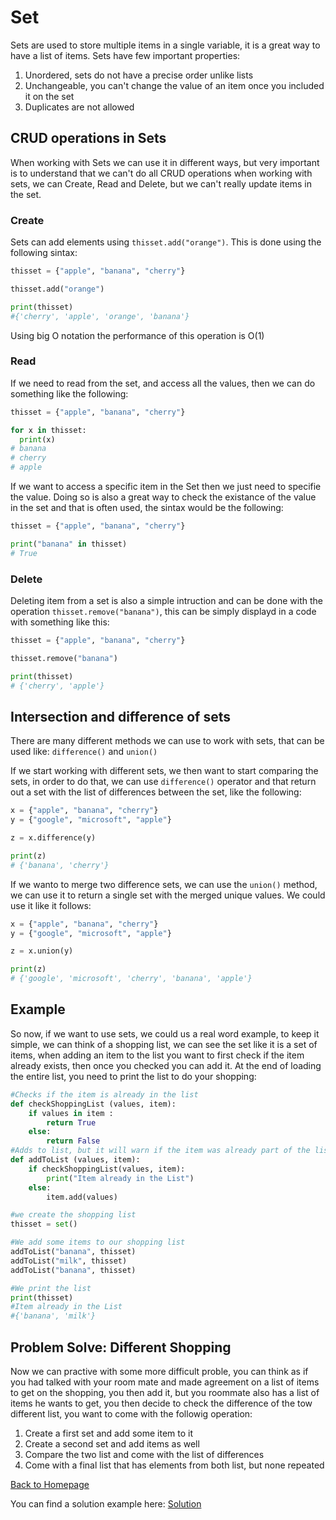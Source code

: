 # Set

Sets are used to store multiple items in a single variable, it is a great way to have a list of items. Sets have few important properties: 
1. Unordered, sets do not have a precise order unlike lists
2. Unchangeable, you can't change the value of an item once you included it on the set
3. Duplicates are not allowed

## CRUD operations in Sets

When working with Sets we can use it in different ways, but very important is to understand that we can't do all CRUD operations when working with sets, we can Create, Read and Delete, but we can't really update items in the set. 

### Create

Sets can add elements using `thisset.add("orange")`. This is done using the following sintax: 

```python
thisset = {"apple", "banana", "cherry"}

thisset.add("orange")

print(thisset)
#{'cherry', 'apple', 'orange', 'banana'}
```
Using big O notation the performance of this operation is O(1)

### Read
If we need to read from the set, and access all the values, then we can do something like the following: 

```python
thisset = {"apple", "banana", "cherry"}

for x in thisset:
  print(x)
# banana
# cherry
# apple
```
If we want to access a specific item in the Set then we just need to specifie the value. Doing so is also a great way to check the existance of the value in the set and that is often used, the sintax would be the following:

```python
thisset = {"apple", "banana", "cherry"}

print("banana" in thisset)
# True
```

### Delete
Deleting item from a set is also a simple intruction and can be done with the operation `thisset.remove("banana")`, this can be simply displayd in a code with something like this: 

```python
thisset = {"apple", "banana", "cherry"}

thisset.remove("banana")

print(thisset)
# {'cherry', 'apple'}
```
## Intersection and difference of sets
There are many different methods we can use to work with sets, that can be used like: `difference()` and `union()`

If we start working with different sets, we then want to start comparing the sets, in order to do that, we can use `difference()` operator and that return out a set with the list of differences between the set, like the following: 

```python
x = {"apple", "banana", "cherry"}
y = {"google", "microsoft", "apple"}

z = x.difference(y)

print(z)
# {'banana', 'cherry'}
```

If we wanto to merge two difference sets, we can use the `union()` method, we can use it to return a single set with the merged unique values. We could use it like it follows: 

```python
x = {"apple", "banana", "cherry"}
y = {"google", "microsoft", "apple"}

z = x.union(y) 

print(z)
# {'google', 'microsoft', 'cherry', 'banana', 'apple'}
```

## Example

So now, if we want to use sets, we could us a real word example, to keep it simple, we can think of a shopping list, we can see the set like it is a set of items, when adding an item to the list you want to first check if the item already exists, then once you checked you can add it. At the end of loading the entire list, you need to print the list to do your shopping: 
```python
#Checks if the item is already in the list
def checkShoppingList (values, item):
    if values in item : 
        return True
    else: 
        return False
#Adds to list, but it will warn if the item was already part of the list
def addToList (values, item):
    if checkShoppingList(values, item):
        print("Item already in the List")
    else:
        item.add(values)

#we create the shopping list
thisset = set()

#We add some items to our shopping list
addToList("banana", thisset)
addToList("milk", thisset)
addToList("banana", thisset)

#We print the list
print(thisset)
#Item already in the List
#{'banana', 'milk'}
```

## Problem Solve: Different Shopping

Now we can practive with some more difficult proble, you can think as if you had talked with your room mate and made agreement on a list of items to get on the shopping, you then add it, but you roommate also has a list of items he wants to get, you then decide to check the difference of the tow different list, you want to come with the followig operation: 

1. Create a first set and add some item to it
2. Create a second set and add items as well
3. Compare the two list and come with the list of differences
4. Come with a final list that has elements from both list, but none repeated

[Back to Homepage](Home.md)

You can find a solution example here: [Solution](Sets-sln.py) 

